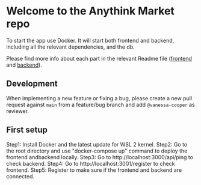 # Welcome to the Anythink Market repo

To start the app use Docker. It will start both frontend and backend, including all the relevant dependencies, and the db.

Please find more info about each part in the relevant Readme file ([frontend](frontend/readme.md) and [backend](backend/README.md)).

## Development

When implementing a new feature or fixing a bug, please create a new pull request against `main` from a feature/bug branch and add `@vanessa-cooper` as reviewer.

## First setup

Step1: Install Docker and the latest update for WSL 2 kernel.
Step2: Go to the root directory and use "docker-compose up" command to deploy the frontend andbackend locally.
Step3: Go to http://localhost:3000/api/ping to check backend.
Step4: Go to http://localhost:3001/register to check frontend.
Step5: Register to make sure if the frontend and backend are connected.
